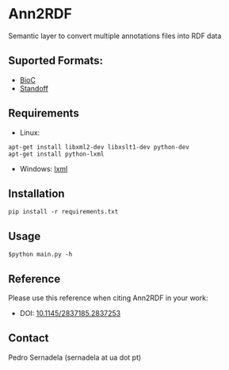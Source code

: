 Ann2RDF
=======

Semantic layer to convert multiple annotations files into RDF data

## Suported Formats:
  - [BioC](http://bioc.sourceforge.net/)
  - [Standoff](http://brat.nlplab.org/standoff.html)

## Requirements

  * Linux:
  
  ```
  apt-get install libxml2-dev libxslt1-dev python-dev
  apt-get install python-lxml
  ```
  
  * Windows: [lxml](https://pypi.python.org/pypi/lxml/3.2.3)

## Installation

  ```
  pip install -r requirements.txt
  ```
## Usage
  
  ```
  $python main.py -h
  ```

## Reference

Please use this reference when citing Ann2RDF in your work:

* DOI: [10.1145/2837185.2837253](http://dx.doi.org/10.1145/2837185.2837253)
 
## Contact

Pedro Sernadela (sernadela at ua dot pt)
